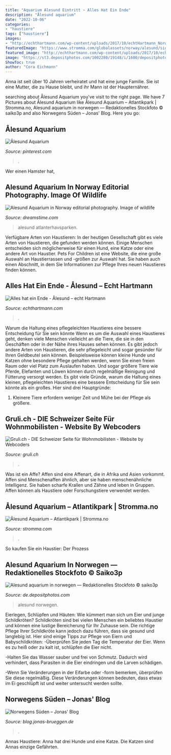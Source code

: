 ```yaml
---
title: "Aquarium Alesund Eintritt ~ Alles Hat Ein Ende"
description: "Ålesund aquarium"
date: "2022-10-06"
categories:
- "haustiere"
tags: ["haustiere"]
images:
- "http://echthartmann.com/wp-content/uploads/2017/10/echtHartmann_Norwegen_Alesund-56.jpg"
featuredImage: "https://www.stromma.com/globalassets/norway/alesund/sights-maps/mount-aksla/Aalesund-Mount-Aksla.jpg?w=768"
featured_image: "http://echthartmann.com/wp-content/uploads/2017/10/echtHartmann_Norwegen_Alesund-56.jpg"
image: "https://st3.depositphotos.com/1002280/19148/i/1600/depositphotos_191485382-stock-photo-alesund-aquarium-in-norway.jpg"
ShowToc: true
author: "Cora Eichmann"
---
```



Anna ist seit über 10 Jahren verheiratet und hat eine junge Familie. Sie ist eine Mutter, die zu Hause bleibt, und ihr Mann ist der Haupternährer.

	

		
searching about Ålesund Aquarium you've visit to the right page. We have 7 Pictures about Ålesund Aquarium like Ålesund Aquarium – Atlantikpark | Stromma.no, Alesund aquarium in norwegen — Redaktionelles Stockfoto © saiko3p and also Norwegens Süden – Jonas&#039; Blog. Here you go:
		
    
## Ålesund Aquarium

<img loading=lazy src="https://i.pinimg.com/736x/6a/0a/a7/6a0aa7562261f422f3c22e246ce8bfb8--aquarium-norway.jpg" onerror="this.onerror=null;this.src='https://tse3.mm.bing.net/th?id=OIP.pCscSCdEiRemS0KvBim-5QHaE6&amp;pid=15.1';" alt="Ålesund Aquarium">

_Source: pinterest.com_

>. 

	

Wer einen Hamster hat,

    
## Alesund Aquarium In Norway Editorial Photography. Image Of Wildlife

<img loading=lazy src="https://thumbs.dreamstime.com/z/alesund-aquarium-norway-july-atlantic-sea-park-atlanterhavsparken-127739047.jpg" onerror="this.onerror=null;this.src='https://tse4.mm.bing.net/th?id=OIP.pf-5tlwXR8kntKZ3SA_lDgHaFW&amp;pid=15.1';" alt="Alesund Aquarium in Norway editorial photography. Image of wildlife">

_Source: dreamstime.com_

>alesund atlanterhavsparken. 

	

Verfügbare Arten von Haustieren:
In der heutigen Gesellschaft gibt es viele Arten von Haustieren, die gefunden werden können. Einige Menschen entscheiden sich möglicherweise für einen Hund, eine Katze oder eine andere Art von Haustier. Pets For Children ist eine Website, die eine große Auswahl an Haustierrassen und -größen zur Auswahl hat. Sie haben auch einen Abschnitt, in dem Sie Informationen zur Pflege Ihres neuen Haustieres finden können.

    
## Alles Hat Ein Ende - Ålesund – Echt Hartmann

<img loading=lazy src="http://echthartmann.com/wp-content/uploads/2017/10/echtHartmann_Norwegen_Alesund-56.jpg" onerror="this.onerror=null;this.src='https://tse1.mm.bing.net/th?id=OIP.uE2aELNCWs1h8Yg5xDKKBwHaFE&amp;pid=15.1';" alt="Alles hat ein Ende - Ålesund – echt Hartmann">

_Source: echthartmann.com_

>. 

	

Warum die Haltung eines pflegeleichten Haustieres eine bessere Entscheidung für Sie sein könnte
Wenn es um die Auswahl eines Haustieres geht, denken viele Menschen vielleicht an die Tiere, die sie in den Geschäften oder in der Nähe ihres Hauses sehen können. Es gibt jedoch andere Arten von Haustieren, die sehr pflegeleicht und sogar gesünder für Ihren Geldbeutel sein können. Beispielsweise können kleine Hunde und Katzen ohne besondere Pflege gehalten werden, wenn Sie einen freien Raum oder viel Platz zum Auslaufen haben. Und sogar größere Tiere wie Pferde, Elefanten und Löwen können durch regelmäßige Reinigung und Fütterung versorgt werden. Es gibt viele Gründe, warum die Haltung eines kleinen, pflegeleichten Haustieres eine bessere Entscheidung für Sie sein könnte als ein großes. Hier sind drei Hauptgründe:
1) Kleinere Tiere erfordern weniger Zeit und Mühe bei der Pflege als größere.

    
## Gruli.ch - DIE Schweizer Seite Für Wohnmobilisten - Website By Webcoders

<img loading=lazy src="https://gruli.ch/images/artikel/63_28.jpg" onerror="this.onerror=null;this.src='https://tse2.mm.bing.net/th?id=OIP.vFX0zr80Dq_f3wiOYlFK-AHaFj&amp;pid=15.1';" alt="Gruli.ch - DIE Schweizer Seite für Wohnmobilisten - Website by Webcoders">

_Source: gruli.ch_

>. 

	

Was ist ein Affe?
Affen sind eine Affenart, die in Afrika und Asien vorkommt. Affen sind Menschenaffen ähnlich, aber sie haben menschenähnliche Intelligenz. Sie haben scharfe Krallen und Zähne und leben in Gruppen. Affen können als Haustiere oder Forschungstiere verwendet werden.

    
## Ålesund Aquarium – Atlantikpark | Stromma.no

<img loading=lazy src="https://www.stromma.com/globalassets/norway/alesund/sights-maps/mount-aksla/Aalesund-Mount-Aksla.jpg?w=768" onerror="this.onerror=null;this.src='https://tse4.mm.bing.net/th?id=OIP.4c4IUytQoJeL6wvTWqbNmAHaFH&amp;pid=15.1';" alt="Ålesund Aquarium – Atlantikpark | Stromma.no">

_Source: stromma.com_

>. 

	

So kaufen Sie ein Haustier: Der Prozess

    
## Alesund Aquarium In Norwegen — Redaktionelles Stockfoto © Saiko3p

<img loading=lazy src="https://st3.depositphotos.com/1002280/19148/i/1600/depositphotos_191485382-stock-photo-alesund-aquarium-in-norway.jpg" onerror="this.onerror=null;this.src='https://tse1.mm.bing.net/th?id=OIP.rGhvSXn17D4qG3lFnDxZOAHaFZ&amp;pid=15.1';" alt="Alesund aquarium in norwegen — Redaktionelles Stockfoto © saiko3p">

_Source: de.depositphotos.com_

>alesund norwegen. 

	

Eierlegen, Schlüpfen und Häuten: Wie kümmert man sich um Eier und junge Schildkröten?
Schildkröten sind bei vielen Menschen ein beliebtes Haustier und können eine lustige Bereicherung für Ihr Zuhause sein. Die richtige Pflege Ihrer Schildkröte kann jedoch dazu führen, dass sie gesund und langlebig ist. Hier sind einige Tipps zur Pflege von Eiern und Babyschildkröten:
-Überprüfen Sie jeden Tag die Temperatur der Eier. Wenn es zu heiß oder zu kalt ist, schlüpfen die Eier nicht.

-Halten Sie das Wasser sauber und frei von Schmutz. Dadurch wird verhindert, dass Parasiten in die Eier eindringen und die Larven schädigen.

-Wenn Sie Veränderungen in der Eifarbe oder -form bemerken, überprüfen Sie diese regelmäßig. Diese Veränderungen können bedeuten, dass etwas im Ei geschlüpft ist und weiter untersucht werden sollte.

    
## Norwegens Süden – Jonas&#039; Blog

<img loading=lazy src="https://blog.jonas-brueggen.de/wp-content/uploads/2017/10/Skandinavien-0138-768x243.jpg" onerror="this.onerror=null;this.src='https://tse4.mm.bing.net/th?id=OIP.egbMp9NcR40ny-JMJEM19gHaCV&amp;pid=15.1';" alt="Norwegens Süden – Jonas&#039; Blog">

_Source: blog.jonas-brueggen.de_

>. 

	

Annas Haustiere: Anna hat drei Hunde und eine Katze. Die Katzen sind Annas einzige Gefährten.

